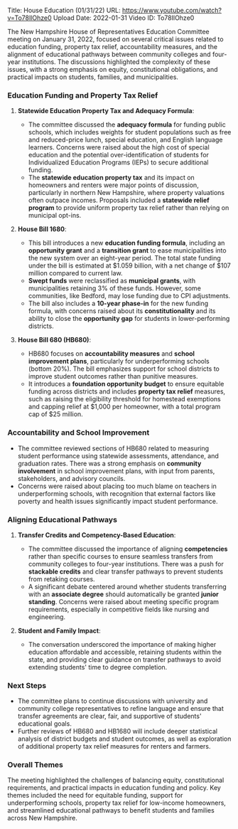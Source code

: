 Title: House Education (01/31/22)
URL: https://www.youtube.com/watch?v=To78IlOhze0
Upload Date: 2022-01-31
Video ID: To78IlOhze0

The New Hampshire House of Representatives Education Committee meeting on January 31, 2022, focused on several critical issues related to education funding, property tax relief, accountability measures, and the alignment of educational pathways between community colleges and four-year institutions. The discussions highlighted the complexity of these issues, with a strong emphasis on equity, constitutional obligations, and practical impacts on students, families, and municipalities.

### **Education Funding and Property Tax Relief**
1. **Statewide Education Property Tax and Adequacy Formula**:
   - The committee discussed the **adequacy formula** for funding public schools, which includes weights for student populations such as free and reduced-price lunch, special education, and English language learners. Concerns were raised about the high cost of special education and the potential over-identification of students for Individualized Education Programs (IEPs) to secure additional funding.
   - The **statewide education property tax** and its impact on homeowners and renters were major points of discussion, particularly in northern New Hampshire, where property valuations often outpace incomes. Proposals included a **statewide relief program** to provide uniform property tax relief rather than relying on municipal opt-ins.

2. **House Bill 1680**:
   - This bill introduces a new **education funding formula**, including an **opportunity grant** and a **transition grant** to ease municipalities into the new system over an eight-year period. The total state funding under the bill is estimated at $1.059 billion, with a net change of $107 million compared to current law.
   - **Swept funds** were reclassified as **municipal grants**, with municipalities retaining 3% of these funds. However, some communities, like Bedford, may lose funding due to CPI adjustments.
   - The bill also includes a **10-year phase-in** for the new funding formula, with concerns raised about its **constitutionality** and its ability to close the **opportunity gap** for students in lower-performing districts.

3. **House Bill 680 (HB680)**:
   - HB680 focuses on **accountability measures** and **school improvement plans**, particularly for underperforming schools (bottom 20%). The bill emphasizes support for school districts to improve student outcomes rather than punitive measures.
   - It introduces a **foundation opportunity budget** to ensure equitable funding across districts and includes **property tax relief** measures, such as raising the eligibility threshold for homestead exemptions and capping relief at $1,000 per homeowner, with a total program cap of $25 million.

### **Accountability and School Improvement**
- The committee reviewed sections of HB680 related to measuring student performance using statewide assessments, attendance, and graduation rates. There was a strong emphasis on **community involvement** in school improvement plans, with input from parents, stakeholders, and advisory councils.
- Concerns were raised about placing too much blame on teachers in underperforming schools, with recognition that external factors like poverty and health issues significantly impact student performance.

### **Aligning Educational Pathways**
1. **Transfer Credits and Competency-Based Education**:
   - The committee discussed the importance of aligning **competencies** rather than specific courses to ensure seamless transfers from community colleges to four-year institutions. There was a push for **stackable credits** and clear transfer pathways to prevent students from retaking courses.
   - A significant debate centered around whether students transferring with an **associate degree** should automatically be granted **junior standing**. Concerns were raised about meeting specific program requirements, especially in competitive fields like nursing and engineering.

2. **Student and Family Impact**:
   - The conversation underscored the importance of making higher education affordable and accessible, retaining students within the state, and providing clear guidance on transfer pathways to avoid extending students' time to degree completion.

### **Next Steps**
- The committee plans to continue discussions with university and community college representatives to refine language and ensure that transfer agreements are clear, fair, and supportive of students' educational goals.
- Further reviews of HB680 and HB1680 will include deeper statistical analysis of district budgets and student outcomes, as well as exploration of additional property tax relief measures for renters and farmers.

### **Overall Themes**
The meeting highlighted the challenges of balancing equity, constitutional requirements, and practical impacts in education funding and policy. Key themes included the need for equitable funding, support for underperforming schools, property tax relief for low-income homeowners, and streamlined educational pathways to benefit students and families across New Hampshire.